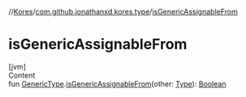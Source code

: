 //[Kores](../index.md)/[com.github.jonathanxd.kores.type](index.md)/[isGenericAssignableFrom](is-generic-assignable-from.md)



# isGenericAssignableFrom  
[jvm]  
Content  
fun [GenericType](-generic-type/index.md).[isGenericAssignableFrom](is-generic-assignable-from.md)(other: [Type](https://docs.oracle.com/javase/8/docs/api/java/lang/reflect/Type.html)): [Boolean](https://kotlinlang.org/api/latest/jvm/stdlib/kotlin/-boolean/index.html)  



